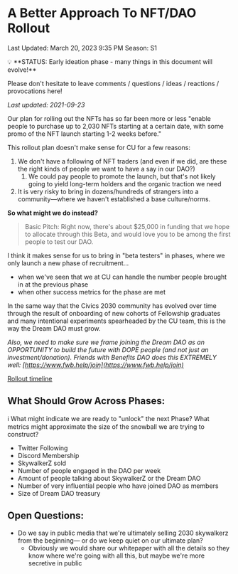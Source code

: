 # A Better Approach To NFT/DAO Rollout

Last Updated: March 20, 2023 9:35 PM
Season: S1

<aside>
💡 **STATUS: Early ideation phase - many things in this document will evolve!**

Please don't hesitate to leave comments / questions / ideas / reactions / provocations here!

*Last updated: 2021-09-23*

</aside>

Our plan for rolling out the NFTs has so far been more or less "enable people to purchase up to 2,030 NFTs starting at a certain date, with some promo of the NFT launch starting 1-2 weeks before."

This rollout plan doesn't make sense for CU for a few reasons:

1. We don't have a following of NFT traders (and even if we did, are these the right kinds of people we want to have a say in our DAO?)
    1. We could pay people to promote the launch, but that's not likely going to yield long-term holders and the organic traction we need
2. It is very risky to bring in dozens/hundreds of strangers into a community—where we haven't established a base culture/norms.

**So what might we do instead?**

> Basic Pitch: Right now, there's about $25,000 in funding that we hope to allocate through this Beta, and would love you to be among the first people to test our DAO.
> 

I think it makes sense for us to bring in "beta testers" in phases, where we only launch a new phase of recruitment...

- when we've seen that we at CU can handle the number people brought in at the previous phase
- when other success metrics for the phase are met

In the same way that the Civics 2030 community has evolved over time through the result of onboarding of new cohorts of Fellowship graduates and many intentional experiments spearheaded by the CU team, this is the way the Dream DAO must grow.

*Also, we need to make sure we frame joining the Dream DAO as an OPPORTUNITY to build the future with DOPE people (and not just an investment/donation). Friends with Benefits DAO does this EXTREMELY well: [https://www.fwb.help/join](https://www.fwb.help/join)*

[Rollout timeline ](A%20Better%20Approach%20To%20NFT%20DAO%20Rollout%20c1993fc368be4b5294efd56fa387278c/Rollout%20timeline%20a0dd25b75c7840ca9ae14c9fd202196f.csv)

## What Should Grow Across Phases:

<aside>
ℹ️ What might indicate we are ready to "unlock" the next Phase? What metrics might approximate the size of the snowball we are trying to construct?

</aside>

- Twitter Following
- Discord Membership
- SkywalkerZ sold
- Number of people engaged in the DAO per week
- Amount of people talking about SkywalkerZ or the Dream DAO
- Number of very influential people who have joined DAO as members
- Size of Dream DAO treasury

## Open Questions:

- Do we say in public media that we're ultimately selling 2030 skywalkerz from the beginning— or do we keep quiet on our ultimate plan?
    - Obviously we would share our whitepaper with all the details so they know where we're going with all this, but maybe we're more secretive in public